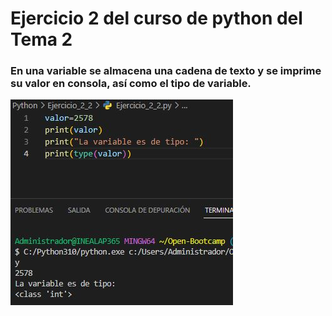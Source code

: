 # Ejercicio 2 del curso de python  del Tema 2

### En una variable se almacena una cadena de texto y se imprime su valor en consola, así como el tipo de variable.


![captura](Ejercicio_2_2.JPG)
